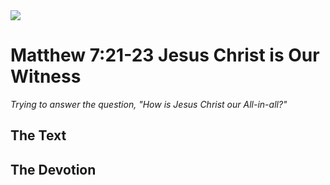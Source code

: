 <img class="intro-right" src="/images/art-matthew.jpg">

# Matthew 7:21-23 Jesus Christ is Our Witness

*Trying to answer the question, "How is Jesus Christ our All-in-all?"*

## The Text

## The Devotion